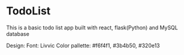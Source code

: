 # TodoList
This is a basic todo list app built with react, flask(Python) and MySQL database

Design:
Font: Livvic
Color pallette: #f6f4f1, #3b4b50, #320e13
